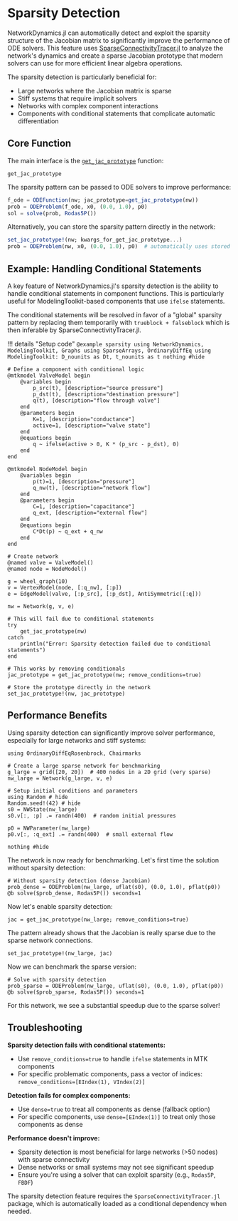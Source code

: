 # Sparsity Detection

NetworkDynamics.jl can automatically detect and exploit the sparsity structure of the Jacobian matrix to significantly improve the performance of ODE solvers. This feature uses [SparseConnectivityTracer.jl](https://github.com/adrhill/SparseConnectivityTracer.jl) to analyze the network's dynamics and create a sparse Jacobian prototype that modern solvers can use for more efficient linear algebra operations.

The sparsity detection is particularly beneficial for:
- Large networks where the Jacobian matrix is sparse
- Stiff systems that require implicit solvers
- Networks with complex component interactions
- Components with conditional statements that complicate automatic differentiation

## Core Function

The main interface is the [`get_jac_prototype`](@ref) function:

```@docs
get_jac_prototype
```

The sparsity pattern can be passed to ODE solvers to improve performance:

```julia
f_ode = ODEFunction(nw; jac_prototype=get_jac_prototype(nw))
prob = ODEProblem(f_ode, x0, (0.0, 1.0), p0)
sol = solve(prob, Rodas5P())
```

Alternatively, you can store the sparsity pattern directly in the network:

```julia
set_jac_prototype!(nw; kwargs_for_get_jac_prototype...)
prob = ODEProblem(nw, x0, (0.0, 1.0), p0)  # automatically uses stored prototype
```

## Example: Handling Conditional Statements

A key feature of NetworkDynamics.jl's sparsity detection is the ability to handle conditional statements in component functions. This is particularly useful for ModelingToolkit-based components that use `ifelse` statements.

The conditional statements will be resolved in favor of a "global" sparsity pattern by
replacing them temporarily with `trueblock + falseblock` which is then inferable by
SparseConnectivityTracer.jl.

!!! details "Setup code"
    ```@example sparsity
    using NetworkDynamics, ModelingToolkit, Graphs
    using SparseArrays, OrdinaryDiffEq
    using ModelingToolkit: D_nounits as Dt, t_nounits as t
    nothing #hide
    ```

```@example sparsity
# Define a component with conditional logic
@mtkmodel ValveModel begin
    @variables begin
        p_src(t), [description="source pressure"]
        p_dst(t), [description="destination pressure"]
        q(t), [description="flow through valve"]
    end
    @parameters begin
        K=1, [description="conductance"]
        active=1, [description="valve state"]
    end
    @equations begin
        q ~ ifelse(active > 0, K * (p_src - p_dst), 0)
    end
end

@mtkmodel NodeModel begin
    @variables begin
        p(t)=1, [description="pressure"]
        q_nw(t), [description="network flow"]
    end
    @parameters begin
        C=1, [description="capacitance"]
        q_ext, [description="external flow"]
    end
    @equations begin
        C*Dt(p) ~ q_ext + q_nw
    end
end
```

```@example sparsity
# Create network
@named valve = ValveModel()
@named node = NodeModel()

g = wheel_graph(10)
v = VertexModel(node, [:q_nw], [:p])
e = EdgeModel(valve, [:p_src], [:p_dst], AntiSymmetric([:q]))

nw = Network(g, v, e)
```

```@example sparsity
# This will fail due to conditional statements
try
    get_jac_prototype(nw)
catch
    println("Error: Sparsity detection failed due to conditional statements")
end
```

```@example sparsity
# This works by removing conditionals
jac_prototype = get_jac_prototype(nw; remove_conditions=true)

# Store the prototype directly in the network
set_jac_prototype!(nw, jac_prototype)
```

## Performance Benefits

Using sparsity detection can significantly improve solver performance, especially for large networks and stiff systems:

```@example sparsity
using OrdinaryDiffEqRosenbrock, Chairmarks

# Create a large sparse network for benchmarking
g_large = grid([20, 20])  # 400 nodes in a 2D grid (very sparse)
nw_large = Network(g_large, v, e)

# Setup initial conditions and parameters
using Random # hide
Random.seed!(42) # hide
s0 = NWState(nw_large)
s0.v[:, :p] .= randn(400)  # random initial pressures

p0 = NWParameter(nw_large)
p0.v[:, :q_ext] .= randn(400)  # small external flow

nothing #hide
```

The network is now ready for benchmarking. Let's first time the solution without sparsity detection:

```@example sparsity
# Without sparsity detection (dense Jacobian)
prob_dense = ODEProblem(nw_large, uflat(s0), (0.0, 1.0), pflat(p0))
@b solve($prob_dense, Rodas5P()) seconds=1
```

Now let's enable sparsity detection:
```@example sparsity
jac = get_jac_prototype(nw_large; remove_conditions=true)
```
The pattern already shows that the Jacobian is really sparse due to the sparse network connections.

```@example sparsity
set_jac_prototype!(nw_large, jac)
```

Now we can benchmark the sparse version:
```@example sparsity
# Solve with sparsity detection
prob_sparse = ODEProblem(nw_large, uflat(s0), (0.0, 1.0), pflat(p0))
@b solve($prob_sparse, Rodas5P()) seconds=1
```

For this network, we see a substantial speedup due to the sparse solver!

## Troubleshooting

**Sparsity detection fails with conditional statements:**
- Use `remove_conditions=true` to handle `ifelse` statements in MTK components
- For specific problematic components, pass a vector of indices: `remove_conditions=[EIndex(1), VIndex(2)]`

**Detection fails for complex components:**
- Use `dense=true` to treat all components as dense (fallback option)
- For specific components, use `dense=[EIndex(1)]` to treat only those components as dense

**Performance doesn't improve:**
- Sparsity detection is most beneficial for large networks (>50 nodes) with sparse connectivity
- Dense networks or small systems may not see significant speedup
- Ensure you're using a solver that can exploit sparsity (e.g., `Rodas5P`, `FBDF`)

The sparsity detection feature requires the `SparseConnectivityTracer.jl` package, which is automatically loaded as a conditional dependency when needed.

